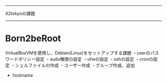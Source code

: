 ------------------------------------------

42tokyoの課題

------------------------------------------

# Born2beRoot

VirtualBoxVMを使用し、Debian(Linux)をセットアップする課題
・userのパスワードポリシー設定
・sudo権限の設定
・ufwの設定
・sshの設定
・cronの設定
・シェルファイルの作成
・ユーザー作成
・グループ作成、追加

- hostname


